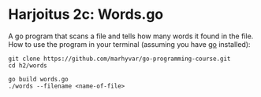 # Harjoitus 2c: Words.go

A go program that scans a file and tells how many words it found in the file.
How to use the program in your terminal (assuming you have [go](https://golang.org/) installed):
```
git clone https://github.com/marhyvar/go-programming-course.git
cd h2/words
```

```
go build words.go
./words --filename <name-of-file>
```
